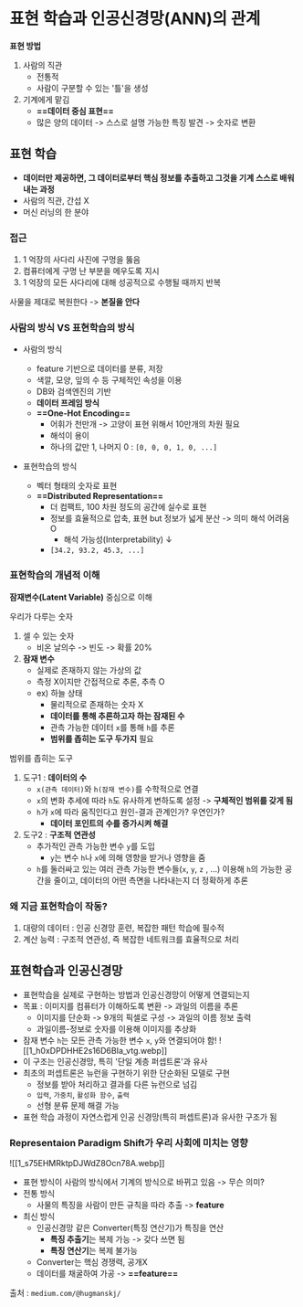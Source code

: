 # 표현 학습과 인공신경망(ANN)의 관계

**표현 방법**
1. 사람의 직관
	- 전통적
	- 사람이 구분할 수 있는 '틀'을 생성
2. 기계에게 맡김
	- **==데이터 중심 표현==**
	- 많은 양의 데이터 -> 스스로 설명 가능한 특징 발견 -> 숫자로 변환 

## 표현 학습
- **데이터만 제공하면, 그 데이터로부터 핵심 정보를 추출하고 그것을 기계 스스로 배워내는 과정**
- 사람의 직관, 간섭 X
- 머신 러닝의 한 분야

### 접근
1. 1 억장의 사다리 사진에 구멍을 뚫음
2. 컴퓨터에게 구멍 난 부분을 메우도록 지시
3. 1 억장의 모든 사다리에 대해 성공적으로 수행될 때까지 반복

사물을 제대로 복원한다 -> **본질을 안다**

### 사람의 방식 VS 표현학습의 방식
- 사람의 방식
	- feature 기반으로 데이터를 분류, 저장
	- 색깔, 모양, 잎의 수 등 구체적인 속성을 이용
	- DB와 검색엔진의 기반
	- **데이터 프레임 방식**
	- **==One-Hot Encoding==**
		- 어휘가 천만개 -> 고양이 표현 위해서 10만개의 차원 필요
		- 해석이 용이
		- 하나의 값만 1, 나머지 0 : `[0, 0, 0, 1, 0, ...]`

- 표현학습의 방식
	- 벡터 형태의 숫자로 표현
	- **==Distributed Representation==**
		- 더 컴팩트, 100 차원 정도의 공간에 실수로 표현
		- 정보를 효율적으로 압축, 표현 but 정보가 넓게 분산 -> 의미 해석 어려움 O
			- 해석 가능성(Interpretability) ↓
		- `[34.2, 93.2, 45.3, ...]`

### 표현학습의 개념적 이해
**잠재변수(Latent Variable)** 중심으로 이해

우리가 다루는 숫자
1. 셀 수 있는 숫자
	- 비온 날의수 -> 빈도 -> 확률 20%
2. **잠재 변수**
	- 실제로 존재하지 않는 가상의 값
	- 측정 X이지만 간접적으로 추론, 추측 O
	- ex) 하늘 상태
		- 물리적으로 존재하는 숫자 X
		- **데이터를 통해 추론하고자 하는 잠재된 수**
		- 관측 가능한 데이터 `x`를 통해 `h`를 추론
		- **범위를 좁히는 도구 두가지** 필요

범위를 좁히는 도구
1. 도구1 : **데이터의 수**
	- `x(관측 데이터)`와 `h(잠재 변수)`를 수학적으로 연결
	- `x`의 변화 추세에 따라 `h`도 유사하게 변하도록 설정 -> **구체적인 범위를 갖게 됨**
	- `h`가 `x`에 따라 움직인다고 원인-결과 관계인가? 우연인가?
		- **데이터 포인트의 수를 증가시켜 해결**
2. 도구2 : **구조적 연관성**
	- 추가적인 관측 가능한 변수 `y`를 도입
		- `y`는 변수 `h`나 `x`에 의해 영향을 받거나 영향을 줌
	- `h`를 둘러싸고 있는 여러 관측 가능한 변수들(`x`, `y`, `z` , ...) 이용해 `h`의 가능한 공간을 줄이고, 데이터의 어떤 측면을 나타내는지 더 정확하게 추론

### 왜 지금 표현학습이 작동?
1. 대량의 데이터 : 인공 신경망 훈련, 복잡한 패턴 학습에 필수적
2. 계산 능력 : 구조적 연관성, 즉 복잡한 네트워크를 효율적으로 처리


## 표현학습과 인공신경망
- 표현학습을 실제로 구현하는 방법과 인공신경망이 어떻게 연결되는지
- 목표 : 이미지를 컴퓨터가 이해하도록 변환 -> 과일의 이름을 추론
	- 이미지를 단순화 -> 9개의 픽셀로 구성 -> 과일의 이름 정보 출력
	- 과일이름-정보로 숫자를 이용해 이미지를 추상화
- 잠재 변수 `h`는 모든 관측 가능한 변수 `x`, `y`와 연결되어야 함!
 ![[1_h0xDPDHHE2s16D6BIa_vtg.webp]]
 - 이 구조는 인공신경망, 특히 '단일 계층 퍼셉트론'과 유사
 - 최초의 퍼셉트론은 뉴런을 구현하기 위한 단순화된 모델로 구현
	 - 정보를 받아 처리하고 결과를 다른 뉴런으로 넘김
	 - `입력`, `가중치`, `활성화 함수`, `출력`
	 - 선형 분류 문제 해결 가능
 - 표현 학습 과정이 자연스럽게 인공 신경망(특히 퍼셉트론)과 유사한 구조가 됨

### Representaion Paradigm Shift가 우리 사회에 미치는 영향
![[1_s75EHMRktpDJWdZ8Ocn78A.webp]]
- 표현 방식이 사람의 방식에서 기계의 방식으로 바뀌고 있음 -> 무슨 의미?
- 전통 방식
	- 사물의 특징을 사람이 만든 규칙을 따라 추출 -> **feature**
- 최신 방식
	- 인공신경망 같은 Converter(특징 연산기)가 특징을 연산
		- **특징 추출기**는 복제 가능 -> 갖다 쓰면 됨
		- **특징 연산기**는 복제 불가능
	- Converter는 핵심 경쟁력, 공개X
	- 데이터를 채굴하여 가공 -> **==feature==**



출처 : `medium.com/@hugmanskj/`